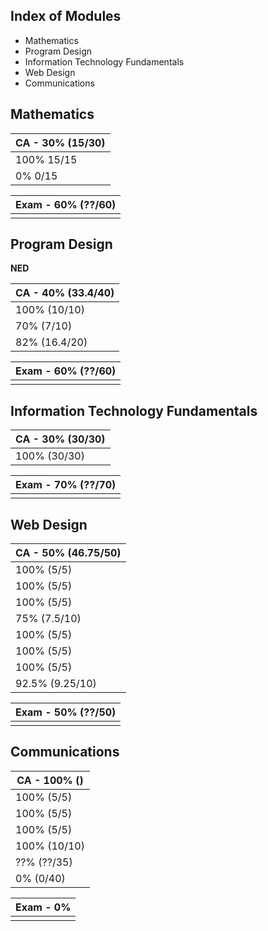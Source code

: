 ## Index of Modules
- Mathematics
- Program Design
- Information Technology Fundamentals
- Web Design
- Communications

## Mathematics

| CA - 30%   **(15/30)** |
| ---------------------- |
| 100% 15/15             |
| 0% 0/15                |

| Exam - 60%  **(??/60)** |
| ----------------------- |
|                         |

## Program Design
**NED**

| CA - 40%   **(33.4/40)** |
| ------------------------ |
| 100% (10/10)             |
| 70% (7/10)               |
| 82% (16.4/20)            |

| Exam - 60%  **(??/60)** |
| ----------------------- |
|                         |

## Information Technology Fundamentals

| CA - 30%  **(30/30)** |
| --------------------- |
| 100% (30/30)          |

| Exam - 70%   **(??/70)** |
| ------------------------ |
|                          |

## Web Design

| CA - 50%   **(46.75/50)** |
| ------------------------- |
| 100% (5/5)                |
| 100% (5/5)                |
| 100% (5/5)                |
| 75% (7.5/10)              |
| 100% (5/5)                |
| 100% (5/5)                |
| 100% (5/5)                |
| 92.5% (9.25/10)           |

| Exam - 50%  **(??/50)** |
| ----------------------- |
|                         |

## Communications

| CA - 100%  **()** |
| ----------------- |
| 100% (5/5)        |
| 100% (5/5)        |
| 100% (5/5)        |
| 100% (10/10)      |
| ??% (??/35)       |
| 0% (0/40)         |

| Exam - 0% |
| --------- |
|           |
